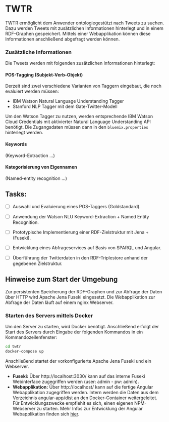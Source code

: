 # TWTR

TWTR ermöglicht dem Anwender ontologiegestützt nach Tweets zu suchen. Dazu werden Tweets mit zusätzlichen Informationen hinterlegt und in einem RDF-Graphen gespeichert. Mittels einer Webapplikation können diese Informationen anschließend abgefragt werden können.

### Zusätzliche Informationen
Die Tweets werden mit folgenden zusätzlichen Informationen hinterlegt:

#### POS-Tagging (Subjekt-Verb-Objekt)

Derzeit sind zwei verschiedene Varianten von Taggern eingebaut, die noch evaluiert werden müssen:

* IBM Watson Natural Language Understanding Tagger
* Stanford NLP Tagger mit dem Gate-Twitter-Modell

Um den Watson Tagger zu nutzen, werden entsprechende IBM Watson Cloud Credentials mit aktivierter Natural Language Understanding API benötigt. Die Zugangsdaten müssen dann in den `bluemix.properties` hinterlegt werden.

#### Keywords
(Keyword-Extraction ...)

#### Kategorisierung von Eigennamen 
(Named-entity recognition ...)

## Tasks:

- [ ] Auswahl und Evaluierung eines POS-Taggers (Goldstandard).
- [ ] Anwendung der Watson NLU Keyword-Extraction + Named Entity Recognition.
- [ ] Prototypische Implementierung einer RDF-Zielstruktur mit Jena + (Fuseki).
- [ ] Entwicklung eines Abfrageservices auf Basis von SPARQL und Angular.
- [ ] Überführung der Twitterdaten in den RDF-Triplestore anhand der gegebenen Zielstruktur.


## Hinweise zum Start der Umgebung

Zur persistenten Speicherung der RDF-Graphen und zur Abfrage der Daten über HTTP wird Apache Jena Fuseki eingesetzt. Die Webapplikation zur Abfrage der Daten läuft auf einem nginx Webserver.

### Starten des Servers mittels Docker

Um den Server zu starten, wird Docker benötigt. Anschließend erfolgt der Start des Servers durch Eingabe der folgenden Kommandos in ein Kommandozeilenfenster:
```bash
cd twtr
docker-compose up
```
Anschließend startet der vorkonfigurierte Apache Jena Fuseki und ein Webserver.


* **Fuseki:** Über http://localhost:3030/ kann auf das interne Fuseki Webinterface zugegriffen werden (user: admin - pw: admin).
* **Webapplikation:** Über http://localhost/ kann auf die fertige Angular Webapplikation zugegriffen werden. Intern werden die Daten aus dem Verzeichnis angular-app/dist an den Docker-Container weitergeleitet. Für Entwicklungszwecke empfiehlt es sich, einen eigenen NPM-Webserver zu starten. Mehr Infos zur Entwicklung der Angular Webapplikation finden sich [hier](angular-app/README.md).

